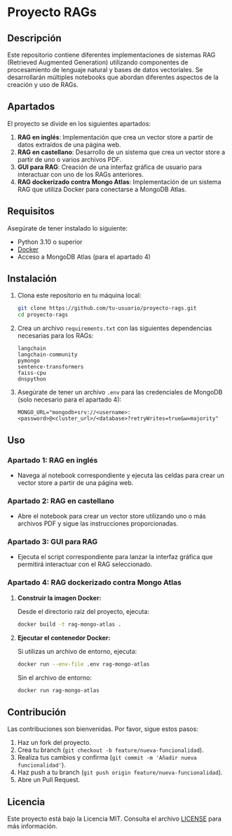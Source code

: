 # Proyecto RAGs

## Descripción

Este repositorio contiene diferentes implementaciones de sistemas RAG (Retrieved Augmented Generation) utilizando componentes de procesamiento de lenguaje natural y bases de datos vectoriales. Se desarrollarán múltiples notebooks que abordan diferentes aspectos de la creación y uso de RAGs.

## Apartados

El proyecto se divide en los siguientes apartados:

1. **RAG en inglés**: Implementación que crea un vector store a partir de datos extraídos de una página web.
2. **RAG en castellano**: Desarrollo de un sistema que crea un vector store a partir de uno o varios archivos PDF.
3. **GUI para RAG**: Creación de una interfaz gráfica de usuario para interactuar con uno de los RAGs anteriores.
4. **RAG dockerizado contra Mongo Atlas**: Implementación de un sistema RAG que utiliza Docker para conectarse a MongoDB Atlas.

## Requisitos

Asegúrate de tener instalado lo siguiente:

- Python 3.10 o superior
- [Docker](https://www.docker.com/products/docker-desktop)
- Acceso a MongoDB Atlas (para el apartado 4)

## Instalación

1. Clona este repositorio en tu máquina local:

   ```bash
   git clone https://github.com/tu-usuario/proyecto-rags.git
   cd proyecto-rags
   ```

2. Crea un archivo `requirements.txt` con las siguientes dependencias necesarias para los RAGs:

   ```plaintext
   langchain
   langchain-community
   pymongo
   sentence-transformers
   faiss-cpu
   dnspython
   ```

3. Asegúrate de tener un archivo `.env` para las credenciales de MongoDB (solo necesario para el apartado 4):

   ```plaintext
   MONGO_URL="mongodb+srv://<username>:<password>@<cluster_url>/<database>?retryWrites=true&w=majority"
   ```

## Uso

### Apartado 1: RAG en inglés

- Navega al notebook correspondiente y ejecuta las celdas para crear un vector store a partir de una página web.

### Apartado 2: RAG en castellano

- Abre el notebook para crear un vector store utilizando uno o más archivos PDF y sigue las instrucciones proporcionadas.

### Apartado 3: GUI para RAG

- Ejecuta el script correspondiente para lanzar la interfaz gráfica que permitirá interactuar con el RAG seleccionado.

### Apartado 4: RAG dockerizado contra Mongo Atlas

1. **Construir la imagen Docker:**

   Desde el directorio raíz del proyecto, ejecuta:

   ```bash
   docker build -t rag-mongo-atlas .
   ```

2. **Ejecutar el contenedor Docker:**

   Si utilizas un archivo de entorno, ejecuta:

   ```bash
   docker run --env-file .env rag-mongo-atlas
   ```

   Sin el archivo de entorno:

   ```bash
   docker run rag-mongo-atlas
   ```

## Contribución

Las contribuciones son bienvenidas. Por favor, sigue estos pasos:

1. Haz un fork del proyecto.
2. Crea tu branch (`git checkout -b feature/nueva-funcionalidad`).
3. Realiza tus cambios y confirma (`git commit -m 'Añadir nueva funcionalidad'`).
4. Haz push a tu branch (`git push origin feature/nueva-funcionalidad`).
5. Abre un Pull Request.

## Licencia

Este proyecto está bajo la Licencia MIT. Consulta el archivo [LICENSE](LICENSE) para más información.
